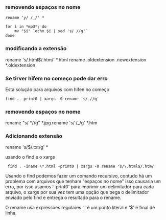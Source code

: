 ### removendo espaços no nome

    rename 'y/ /_/' *

    for i in *mp3*; do
        mv "$i" `echo $i | sed 's/ //g'`
    done

### modificando a extensão

 rename 's/\.html$/.htm/' *.html
 rename .oldextension .newextension *.oldextension


### Se tirver hifem no começo pode dar erro
Esta solução para arquivos com hifen no começo

    find . -print0 | xargs -0 rename 's/-//g'


### removendo espaços no nome

  rename "s/ *//g" *.jpg
  rename 's/ /_/g' *.htm


### Adicionando extensão

  rename 's/$/.txt/g' *


usando o find e o xargs

     find . -iname \*.html -print0 | xargs -0 rename 's/\.html$/.htm/'

Usando o find podemos fazer um comando recursivo, contudo
há um problema com arquivos que tenham "espaços no nome" isso
causaria um erro, por isso usamos '-print0' para imprimir um
delimitador para cada arquivo, o xargs por sua vez tem uma opção
que pega o delimitador enviado pelo find e entrega o resultado
para o rename.

O rename usa expressões regulares '\.' é um ponto literal
e '$' é final de linha.

